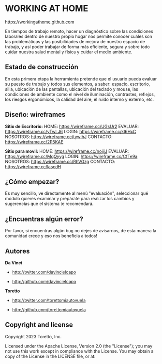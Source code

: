 WORKING AT HOME
====================

https://workingathome.github.com

En tiempos de trabajo remoto, hacer un diagnóstico sobre las condiciones laborales dentro de nuestro propio hogar nos permite conocer cuáles son las problemáticas y las posibilidades de mejora de nuestro espacio de trabajo, y así poder trabajar de forma más eficiente, segura y sobre todo cuidar nuestra salud mental y física y cuidar el medio ambiente.



Estado de construcción
-----------

En esta primera etapa la herramienta pretende que el usuario pueda evaluar su puesto de trabajo y todos sus elementos, a saber: espacio, escritorio, silla, ubicación de las pantallas, ubicación del teclado y mouse, las condiciones de ambiente como el nivel de iluminación, contrastes, reflejos, los riesgos ergonómicos, la calidad del aire, el ruido interno y externo, etc.


Diseño: wireframes
------------

**Sitio de Escritorio:**
HOME: https://wireframe.cc/UGsUr2
EVALUAR: https://wireframe.cc/yTwLJ6
LOGIN: https://wireframe.cc/kl6HxC
NOSOTROS: https://wireframe.cc/tywlhJ
CONTACTO: https://wireframe.cc/2P5KAE

**Sitio para movil:**
HOME: https://wireframe.cc/nojjiJ
EVALUAR: https://wireframe.cc/MgQyvg
LOGIN: https://wireframe.cc/CfTe9a
NOSOTROS: https://wireframe.cc/RhVGzg
CONTACTO: https://wireframe.cc/lascdH

¿Cómo empezar?
-----------

Es muy sencillo, ve directamente al menú "evaluación​", seleccionar qué módulo quieres examinar y prepárate para realizar los cambios y sugerencias que el sistema te recomendará.




¿Encuentras algún error?
-----------

Por favor, si encuentras algún bug no dejes de avisarnos, de esta manera la comunidad crece y eso nos beneficia a todos!



Autores
-------

**Da Vinci**

+ http://twitter.com/davincielcapo

+ http://github.com/davincielcapo

**Toretto**

+ http://twitter.com/torettomiautovuela

+ http://github.com/torettomiautovuela



Copyright and license
--------------------

Copyright 2023 Toretto, Inc.

Licensed under the Apache License, Version 2.0 (the "License");
you may not use this work except in compliance with the License.
You may obtain a copy of the License in the LICENSE file, or at:
